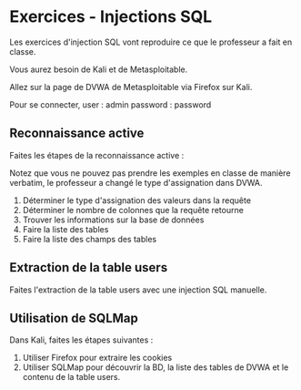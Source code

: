 # Exercices - Injections SQL 

Les exercices d'injection SQL vont reproduire ce que le professeur a fait en classe.

Vous aurez besoin de Kali et de Metasploitable.

Allez sur la page de DVWA de Metasploitable via Firefox sur Kali.  

Pour se connecter, user : admin password : password  

## Reconnaissance active  

Faites les étapes de la reconnaissance active :  

Notez que vous ne pouvez pas prendre les exemples en classe de manière verbatim, le professeur a changé le type d'assignation dans DVWA.

1. Déterminer le type d'assignation des valeurs dans la requête  
2. Déterminer le nombre de colonnes que la requête retourne  
3. Trouver les informations sur la base de données
4. Faire la liste des tables
5. Faire la liste des champs des tables

## Extraction de la table users

Faites l'extraction de la table users avec une injection SQL manuelle.

## Utilisation de SQLMap

Dans Kali, faites les étapes suivantes  :

1. Utiliser Firefox pour extraire les cookies
2. Utiliser SQLMap pour découvrir la BD, la liste des tables de DVWA et le contenu de la table users.
